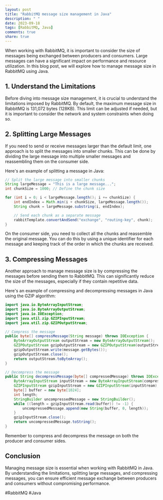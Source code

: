 ```yaml
---
layout: post
title: "RabbitMQ message size management in Java"
description: " "
date: 2023-09-18
tags: [RabbitMQ, Java]
comments: true
share: true
---
```


When working with RabbitMQ, it is important to consider the size of messages being exchanged between producers and consumers. Large messages can have a significant impact on performance and resource utilization. In this blog post, we will explore how to manage message size in RabbitMQ using Java.

## 1. Understand the Limitations

Before diving into message size management, it is crucial to understand the limitations imposed by RabbitMQ. By default, the maximum message size in RabbitMQ is 131,072 bytes (128KB). This limit can be adjusted if needed, but it is important to consider the network and system constraints when doing so.

## 2. Splitting Large Messages

If you need to send or receive messages larger than the default limit, one approach is to split the messages into smaller chunks. This can be done by dividing the large message into multiple smaller messages and reassembling them on the consumer side.

Here's an example of splitting a message in Java:

```java
// Split the large message into smaller chunks
String largeMessage = "This is a large message...";
int chunkSize = 1000; // Define the chunk size

for (int i = 0; i < largeMessage.length(); i += chunkSize) {
    int endIndex = Math.min(i + chunkSize, largeMessage.length());
    String chunk = largeMessage.substring(i, endIndex);

    // Send each chunk as a separate message
    rabbitTemplate.convertAndSend("exchange", "routing-key", chunk);
}
```

On the consumer side, you need to collect all the chunks and reassemble the original message. You can do this by using a unique identifier for each message and keeping track of the order in which the chunks are received.

## 3. Compressing Messages

Another approach to manage message size is by compressing the messages before sending them to RabbitMQ. This can significantly reduce the size of the messages, especially if they contain repetitive data.

Here's an example of compressing and decompressing messages in Java using the GZIP algorithm:

```java
import java.io.ByteArrayInputStream;
import java.io.ByteArrayOutputStream;
import java.io.IOException;
import java.util.zip.GZIPInputStream;
import java.util.zip.GZIPOutputStream;

// Compress the message
public byte[] compressMessage(String message) throws IOException {
    ByteArrayOutputStream outputStream = new ByteArrayOutputStream();
    GZIPOutputStream gzipOutputStream = new GZIPOutputStream(outputStream);
    gzipOutputStream.write(message.getBytes());
    gzipOutputStream.close();
    return outputStream.toByteArray();
}

// Decompress the message
public String decompressMessage(byte[] compressedMessage) throws IOException {
    ByteArrayInputStream inputStream = new ByteArrayInputStream(compressedMessage);
    GZIPInputStream gzipInputStream = new GZIPInputStream(inputStream);
    byte[] buffer = new byte[1024];
    int length;
    StringBuilder uncompressedMessage = new StringBuilder();
    while ((length = gzipInputStream.read(buffer)) != -1) {
        uncompressedMessage.append(new String(buffer, 0, length));
    }
    gzipInputStream.close();
    return uncompressedMessage.toString();
}
```

Remember to compress and decompress the message on both the producer and consumer sides.

## Conclusion

Managing message size is essential when working with RabbitMQ in Java. By understanding the limitations, splitting large messages, and compressing messages, you can ensure efficient message exchange between producers and consumers without compromising performance.

#RabbitMQ #Java